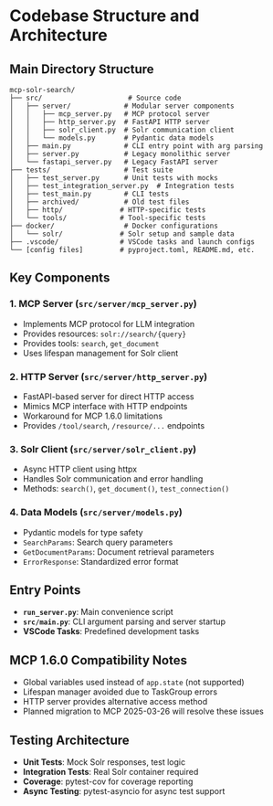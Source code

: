 # Codebase Structure and Architecture

## Main Directory Structure
```
mcp-solr-search/
├── src/                     # Source code
│   ├── server/             # Modular server components
│   │   ├── mcp_server.py   # MCP protocol server
│   │   ├── http_server.py  # FastAPI HTTP server
│   │   ├── solr_client.py  # Solr communication client
│   │   └── models.py       # Pydantic data models
│   ├── main.py             # CLI entry point with arg parsing
│   ├── server.py           # Legacy monolithic server
│   └── fastapi_server.py   # Legacy FastAPI server
├── tests/                  # Test suite
│   ├── test_server.py      # Unit tests with mocks
│   ├── test_integration_server.py  # Integration tests
│   ├── test_main.py        # CLI tests
│   ├── archived/           # Old test files
│   ├── http/              # HTTP-specific tests
│   └── tools/             # Tool-specific tests
├── docker/                 # Docker configurations
│   └── solr/              # Solr setup and sample data
├── .vscode/               # VSCode tasks and launch configs
└── [config files]         # pyproject.toml, README.md, etc.
```

## Key Components

### 1. MCP Server (`src/server/mcp_server.py`)
- Implements MCP protocol for LLM integration
- Provides resources: `solr://search/{query}`
- Provides tools: `search`, `get_document`
- Uses lifespan management for Solr client

### 2. HTTP Server (`src/server/http_server.py`)
- FastAPI-based server for direct HTTP access
- Mimics MCP interface with HTTP endpoints
- Workaround for MCP 1.6.0 limitations
- Provides `/tool/search`, `/resource/...` endpoints

### 3. Solr Client (`src/server/solr_client.py`)
- Async HTTP client using httpx
- Handles Solr communication and error handling
- Methods: `search()`, `get_document()`, `test_connection()`

### 4. Data Models (`src/server/models.py`)
- Pydantic models for type safety
- `SearchParams`: Search query parameters
- `GetDocumentParams`: Document retrieval parameters
- `ErrorResponse`: Standardized error format

## Entry Points
- **`run_server.py`**: Main convenience script
- **`src/main.py`**: CLI argument parsing and server startup
- **VSCode Tasks**: Predefined development tasks

## MCP 1.6.0 Compatibility Notes
- Global variables used instead of `app.state` (not supported)
- Lifespan manager avoided due to TaskGroup errors
- HTTP server provides alternative access method
- Planned migration to MCP 2025-03-26 will resolve these issues

## Testing Architecture
- **Unit Tests**: Mock Solr responses, test logic
- **Integration Tests**: Real Solr container required
- **Coverage**: pytest-cov for coverage reporting
- **Async Testing**: pytest-asyncio for async test support